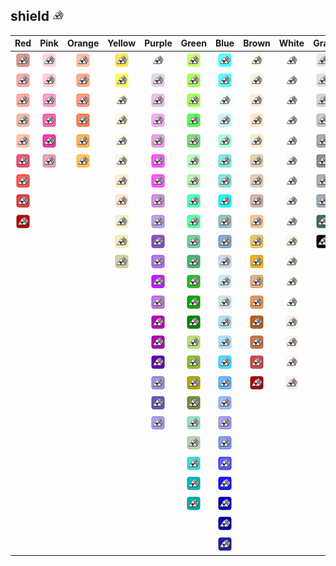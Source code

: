 ## shield ![shield](../../icons/misc/iron.png)
| Red | Pink | Orange | Yellow | Purple | Green | Blue | Brown | White | Gray |
|:-:|:-:|:-:|:-:|:-:|:-:|:-:|:-:|:-:|:-:|
| ![IndianRed](../../icons/misc/iron/IndianRed.png) | ![Pink](../../icons/misc/iron/Pink.png) | ![LightSalmon](../../icons/misc/iron/LightSalmon.png) | ![Gold](../../icons/misc/iron/Gold.png) | ![Lavender](../../icons/misc/iron/Lavender.png) | ![GreenYellow](../../icons/misc/iron/GreenYellow.png) | ![Aqua](../../icons/misc/iron/Aqua.png) | ![Cornsilk](../../icons/misc/iron/Cornsilk.png) | ![White](../../icons/misc/iron/White.png) | ![Gainsboro](../../icons/misc/iron/Gainsboro.png) |
| ![LightCoral](../../icons/misc/iron/LightCoral.png) | ![LightPink](../../icons/misc/iron/LightPink.png) | ![Coral](../../icons/misc/iron/Coral.png) | ![Yellow](../../icons/misc/iron/Yellow.png) | ![Thistle](../../icons/misc/iron/Thistle.png) | ![Chartreuse](../../icons/misc/iron/Chartreuse.png) | ![Cyan](../../icons/misc/iron/Cyan.png) | ![BlanchedAlmond](../../icons/misc/iron/BlanchedAlmond.png) | ![Snow](../../icons/misc/iron/Snow.png) | ![LightGray](../../icons/misc/iron/LightGray.png) |
| ![Salmon](../../icons/misc/iron/Salmon.png) | ![HotPink](../../icons/misc/iron/HotPink.png) | ![Tomato](../../icons/misc/iron/Tomato.png) | ![LightYellow](../../icons/misc/iron/LightYellow.png) | ![Plum](../../icons/misc/iron/Plum.png) | ![LawnGreen](../../icons/misc/iron/LawnGreen.png) | ![LightCyan](../../icons/misc/iron/LightCyan.png) | ![Bisque](../../icons/misc/iron/Bisque.png) | ![HoneyDew](../../icons/misc/iron/HoneyDew.png) | ![Silver](../../icons/misc/iron/Silver.png) |
| ![DarkSalmon](../../icons/misc/iron/DarkSalmon.png) | ![DeepPink](../../icons/misc/iron/DeepPink.png) | ![OrangeRed](../../icons/misc/iron/OrangeRed.png) | ![LemonChiffon](../../icons/misc/iron/LemonChiffon.png) | ![Violet](../../icons/misc/iron/Violet.png) | ![Lime](../../icons/misc/iron/Lime.png) | ![PaleTurquoise](../../icons/misc/iron/PaleTurquoise.png) | ![NavajoWhite](../../icons/misc/iron/NavajoWhite.png) | ![MintCream](../../icons/misc/iron/MintCream.png) | ![DarkGray](../../icons/misc/iron/DarkGray.png) |
| ![LightSalmon](../../icons/misc/iron/LightSalmon.png) | ![MediumVioletRed](../../icons/misc/iron/MediumVioletRed.png) | ![DarkOrange](../../icons/misc/iron/DarkOrange.png) | ![LightGoldenrodYellow](../../icons/misc/iron/LightGoldenrodYellow.png) | ![Orchid](../../icons/misc/iron/Orchid.png) | ![LimeGreen](../../icons/misc/iron/LimeGreen.png) | ![Aquamarine](../../icons/misc/iron/Aquamarine.png) | ![Wheat](../../icons/misc/iron/Wheat.png) | ![Azure](../../icons/misc/iron/Azure.png) | ![Gray](../../icons/misc/iron/Gray.png) |
| ![Crimson](../../icons/misc/iron/Crimson.png) | ![PaleVioletRed](../../icons/misc/iron/PaleVioletRed.png) | ![Orange](../../icons/misc/iron/Orange.png) | ![PapayaWhip](../../icons/misc/iron/PapayaWhip.png) | ![Fuchsia](../../icons/misc/iron/Fuchsia.png) | ![PaleGreen](../../icons/misc/iron/PaleGreen.png) | ![Turquoise](../../icons/misc/iron/Turquoise.png) | ![BurlyWood](../../icons/misc/iron/BurlyWood.png) | ![AliceBlue](../../icons/misc/iron/AliceBlue.png) | ![DimGray](../../icons/misc/iron/DimGray.png) |
| ![Red](../../icons/misc/iron/Red.png) | | | ![Moccasin](../../icons/misc/iron/Moccasin.png) | ![Magenta](../../icons/misc/iron/Magenta.png) | ![LightGreen](../../icons/misc/iron/LightGreen.png) | ![MediumTurquoise](../../icons/misc/iron/MediumTurquoise.png) | ![Tan](../../icons/misc/iron/Tan.png) | ![GhostWhite](../../icons/misc/iron/GhostWhite.png) | ![LightSlateGray](../../icons/misc/iron/LightSlateGray.png) |
| ![FireBrick](../../icons/misc/iron/FireBrick.png) | | | ![PeachPuff](../../icons/misc/iron/PeachPuff.png) | ![MediumOrchid](../../icons/misc/iron/MediumOrchid.png) | ![MediumSpringGreen](../../icons/misc/iron/MediumSpringGreen.png) | ![DarkTurquoise](../../icons/misc/iron/DarkTurquoise.png) | ![RosyBrown](../../icons/misc/iron/RosyBrown.png) | ![WhiteSmoke](../../icons/misc/iron/WhiteSmoke.png) | ![SlateGray](../../icons/misc/iron/SlateGray.png) |
| ![DarkRed](../../icons/misc/iron/DarkRed.png) | | | ![PaleGoldenrod](../../icons/misc/iron/PaleGoldenrod.png) | ![MediumPurple](../../icons/misc/iron/MediumPurple.png) | ![SpringGreen](../../icons/misc/iron/SpringGreen.png) | ![CadetBlue](../../icons/misc/iron/CadetBlue.png) | ![SandyBrown](../../icons/misc/iron/SandyBrown.png) | ![SeaShell](../../icons/misc/iron/SeaShell.png) | ![DarkSlateGray](../../icons/misc/iron/DarkSlateGray.png) |
| | | | ![Khaki](../../icons/misc/iron/Khaki.png) | ![RebeccaPurple](../../icons/misc/iron/RebeccaPurple.png) | ![MediumSeaGreen](../../icons/misc/iron/MediumSeaGreen.png) | ![SteelBlue](../../icons/misc/iron/SteelBlue.png) | ![Goldenrod](../../icons/misc/iron/Goldenrod.png) | ![Beige](../../icons/misc/iron/Beige.png) | ![Black](../../icons/misc/iron/Black.png) |
| | | | ![DarkKhaki](../../icons/misc/iron/DarkKhaki.png) | ![BlueViolet](../../icons/misc/iron/BlueViolet.png) | ![SeaGreen](../../icons/misc/iron/SeaGreen.png) | ![LightSteelBlue](../../icons/misc/iron/LightSteelBlue.png) | ![DarkGoldenrod](../../icons/misc/iron/DarkGoldenrod.png) | ![OldLace](../../icons/misc/iron/OldLace.png) | |
| | | | | ![DarkViolet](../../icons/misc/iron/DarkViolet.png) | ![ForestGreen](../../icons/misc/iron/ForestGreen.png) | ![PowderBlue](../../icons/misc/iron/PowderBlue.png) | ![Peru](../../icons/misc/iron/Peru.png) | ![FloralWhite](../../icons/misc/iron/FloralWhite.png) | |
| | | | | ![DarkOrchid](../../icons/misc/iron/DarkOrchid.png) | ![Green](../../icons/misc/iron/Green.png) | ![LightBlue](../../icons/misc/iron/LightBlue.png) | ![Chocolate](../../icons/misc/iron/Chocolate.png) | ![Ivory](../../icons/misc/iron/Ivory.png) | |
| | | | | ![DarkMagenta](../../icons/misc/iron/DarkMagenta.png) | ![DarkGreen](../../icons/misc/iron/DarkGreen.png) | ![SkyBlue](../../icons/misc/iron/SkyBlue.png) | ![SaddleBrown](../../icons/misc/iron/SaddleBrown.png) | ![AntiqueWhite](../../icons/misc/iron/AntiqueWhite.png) | |
| | | | | ![Purple](../../icons/misc/iron/Purple.png) | ![YellowGreen](../../icons/misc/iron/YellowGreen.png) | ![LightSkyBlue](../../icons/misc/iron/LightSkyBlue.png) | ![Sienna](../../icons/misc/iron/Sienna.png) | ![Linen](../../icons/misc/iron/Linen.png) | |
| | | | | ![Indigo](../../icons/misc/iron/Indigo.png) | ![OliveDrab](../../icons/misc/iron/OliveDrab.png) | ![DeepSkyBlue](../../icons/misc/iron/DeepSkyBlue.png) | ![Brown](../../icons/misc/iron/Brown.png) | ![LavenderBlush](../../icons/misc/iron/LavenderBlush.png) | |
| | | | | ![SlateBlue](../../icons/misc/iron/SlateBlue.png) | ![Olive](../../icons/misc/iron/Olive.png) | ![DodgerBlue](../../icons/misc/iron/DodgerBlue.png) | ![Maroon](../../icons/misc/iron/Maroon.png) | ![MistyRose](../../icons/misc/iron/MistyRose.png) | |
| | | | | ![DarkSlateBlue](../../icons/misc/iron/DarkSlateBlue.png) | ![DarkOliveGreen](../../icons/misc/iron/DarkOliveGreen.png) | ![CornflowerBlue](../../icons/misc/iron/CornflowerBlue.png) | | | |
| | | | | ![MediumSlateBlue](../../icons/misc/iron/MediumSlateBlue.png) | ![MediumAquamarine](../../icons/misc/iron/MediumAquamarine.png) | ![MediumSlateBlue](../../icons/misc/iron/MediumSlateBlue.png) | | | |
| | | | | | ![DarkSeaGreen](../../icons/misc/iron/DarkSeaGreen.png) | ![RoyalBlue](../../icons/misc/iron/RoyalBlue.png) | | | |
| | | | | | ![LightSeaGreen](../../icons/misc/iron/LightSeaGreen.png) | ![Blue](../../icons/misc/iron/Blue.png) | | | |
| | | | | | ![DarkCyan](../../icons/misc/iron/DarkCyan.png) | ![MediumBlue](../../icons/misc/iron/MediumBlue.png) | | | |
| | | | | | ![Teal](../../icons/misc/iron/Teal.png) | ![DarkBlue](../../icons/misc/iron/DarkBlue.png) | | | |
| | | | | | | ![Navy](../../icons/misc/iron/Navy.png) | | | |
| | | | | | | ![MidnightBlue](../../icons/misc/iron/MidnightBlue.png) | | | |